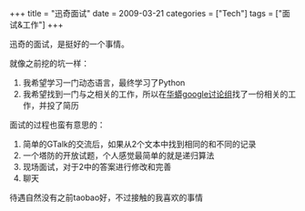 +++
title = "迅奇面试"
date = 2009-03-21
categories = ["Tech"]
tags = ["面试&工作"]
+++

迅奇的面试，是挺好的一个事情。

就像之前挖的坑一样：

1. 我希望学习一门动态语言，最终学习了Python
2. 我希望找到一门与之相关的工作，所以在[华蟒google讨论组][1]找了一份相关的工作，并投了简历

面试的过程也蛮有意思的：

1. 简单的GTalk的交流后，如果从2个文本中找到相同的和不同的记录
2. 一个塔防的开放试题，个人感觉最简单的就是递归算法
3. 现场面试，对于2中的答案进行修改和完善
4. 聊天

待遇自然没有之前taobao好，不过接触的我喜欢的事情

  [1]: http://groups.google.com/group/python-cn?hl=zh-CN
